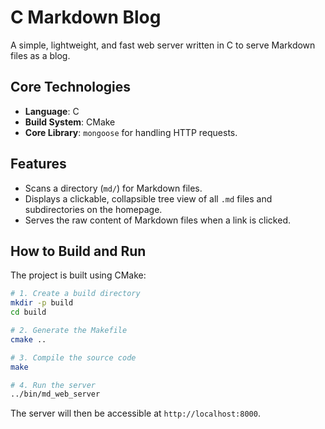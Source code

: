 # C Markdown Blog

A simple, lightweight, and fast web server written in C to serve Markdown files as a blog.

## Core Technologies

-   **Language**: C
-   **Build System**: CMake
-   **Core Library**: `mongoose` for handling HTTP requests.

## Features

-   Scans a directory (`md/`) for Markdown files.
-   Displays a clickable, collapsible tree view of all `.md` files and subdirectories on the homepage.
-   Serves the raw content of Markdown files when a link is clicked.

## How to Build and Run

The project is built using CMake:

```bash
# 1. Create a build directory
mkdir -p build
cd build

# 2. Generate the Makefile
cmake ..

# 3. Compile the source code
make

# 4. Run the server
../bin/md_web_server
```

The server will then be accessible at `http://localhost:8000`.
